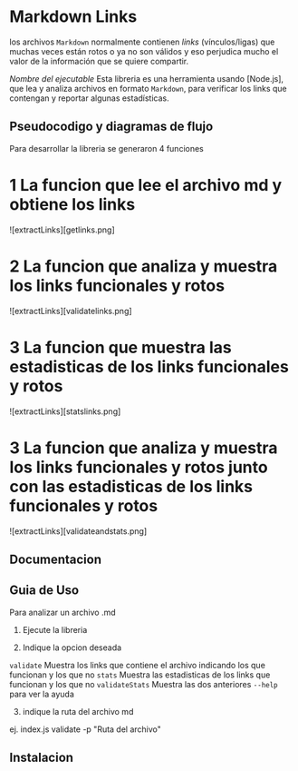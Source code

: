 # Markdown Links

los archivos `Markdown` normalmente contienen _links_ (vínculos/ligas) que
muchas veces están rotos o ya no son válidos y eso perjudica mucho el valor de
la información que se quiere compartir.

_Nombre del ejecutable_ Esta libreria es una herramienta usando [Node.js], que lea y analiza archivos
en formato `Markdown`, para verificar los links que contengan y reportar algunas estadísticas.

## Pseudocodigo y diagramas de flujo

Para desarrollar la libreria se generaron 4 funciones

# 1 La funcion que lee el archivo md y obtiene los links

![extractLinks][getlinks.png]

# 2 La funcion que analiza y muestra los links funcionales y rotos

![extractLinks][validatelinks.png]

# 3 La funcion que muestra las estadisticas de los links funcionales y rotos

![extractLinks][statslinks.png]

# 3 La funcion que analiza y muestra los links funcionales y rotos junto con las estadisticas de los links funcionales y rotos

![extractLinks][validateandstats.png]

## Documentacion

## Guia de Uso

Para analizar un archivo .md

1. Ejecute la libreria

2. Indique la opcion deseada

`validate` Muestra los links que contiene el archivo indicando los que funcionan y los que no
`stats` Muestra las estadisticas de los links que funcionan y los que no
`validateStats` Muestra las dos anteriores
`--help` para ver la ayuda

3. indique la ruta del archivo md

ej. index.js validate -p "Ruta del archivo"

## Instalacion
